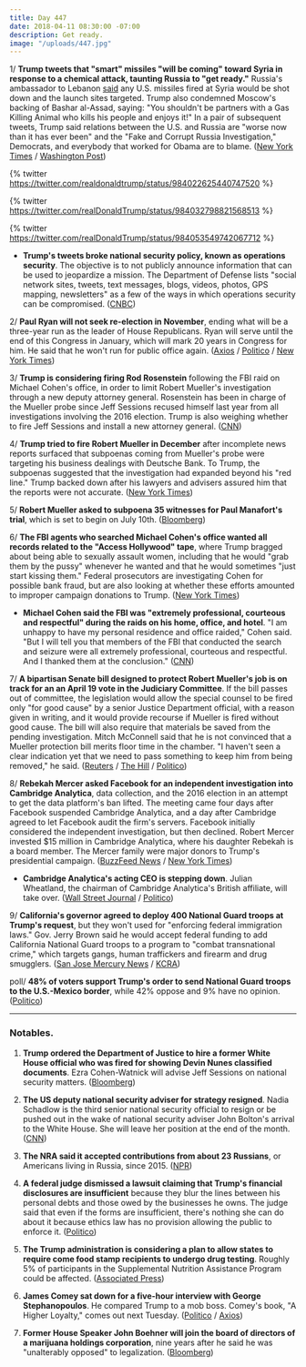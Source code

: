 ```yaml
---
title: Day 447
date: 2018-04-11 08:30:00 -07:00
description: Get ready.
image: "/uploads/447.jpg"
---
```


1/ **Trump tweets that "smart" missiles "will be coming" toward Syria in response to a chemical attack, taunting Russia to "get ready."** Russia's ambassador to Lebanon [said](https://www.nytimes.com/reuters/2018/04/11/world/middleeast/11reuters-mideast-crisis-syria-russia-diplomat.html) any U.S. missiles fired at Syria would be shot down and the launch sites targeted. Trump also condemned Moscow's backing of Bashar al-Assad, saying: "You shouldn't be partners with a Gas Killing Animal who kills his people and enjoys it!" In a pair of subsequent tweets, Trump said relations between the U.S. and Russia are "worse now than it has ever been" and the "Fake and Corrupt Russia Investigation," Democrats, and everybody that worked for Obama are to blame. ([New York Times](https://www.nytimes.com/2018/04/11/world/middleeast/trump-syria-attack.html) / [Washington Post](https://www.washingtonpost.com/politics/trump-says-missiles-will-be-coming-to-syria-taunts-russia-for-vowing-to-block-them/2018/04/11/7dc52fa0-3d7a-11e8-8d53-eba0ed2371cc_story.html))

{% twitter https://twitter.com/realdonaldtrump/status/984022625440747520 %}

{% twitter https://twitter.com/realDonaldTrump/status/984032798821568513 %}

{% twitter https://twitter.com/realDonaldTrump/status/984053549742067712 %}

* **Trump's tweets broke national security policy, known as operations security**. The objective is to not publicly announce information that can be used to jeopardize a mission. The Department of Defense lists "social network sites, tweets, text messages, blogs, videos, photos, GPS mapping, newsletters" as a few of the ways in which operations security can be compromised. ([CNBC](https://www.cnbc.com/2018/04/11/trumps-syria-threat-tweet-violates-national-security-procedures.html))

2/ **Paul Ryan will not seek re-election in November**, ending what will be a three-year run as the leader of House Republicans. Ryan will serve until the end of this Congress in January, which will mark 20 years in Congress for him. He said that he won't run for public office again. ([Axios](https://www.axios.com/paul-ryan-not-running-reelection-retirement-8b5c598b-bcdf-46ca-a7d9-7206c2f3fdb5.html) / [Politico](https://www.politico.com/story/2018/04/11/ryan-to-retire-after-this-year-514543) / [New York Times](https://www.nytimes.com/2018/04/11/us/politics/paul-ryan-speaker.html))

3/ **Trump is considering firing Rod Rosenstein** following the FBI raid on Michael Cohen's office, in order to limit Robert Mueller's investigation through a new deputy attorney general. Rosenstein has been in charge of the Mueller probe since Jeff Sessions recused himself last year from all investigations involving the 2016 election. Trump is also weighing whether to fire Jeff Sessions and install a new attorney general. ([CNN](https://www.cnn.com/2018/04/10/politics/trump-rod-rosenstein-robert-mueller/index.html))

4/ **Trump tried to fire Robert Mueller in December** after incomplete news reports surfaced that subpoenas coming from Mueller's probe were targeting his business dealings with Deutsche Bank. To Trump, the subpoenas suggested that the investigation had expanded beyond his "red line." Trump backed down after his lawyers and advisers assured him that the reports were not accurate. ([New York Times](https://www.nytimes.com/2018/04/10/us/politics/trump-sought-to-fire-mueller-in-december.html))

5/ **Robert Mueller asked to subpoena 35 witnesses for Paul Manafort's trial**, which is set to begin on July 10th. ([Bloomberg](https://www.bloomberg.com/news/articles/2018-04-11/mueller-seeks-subpoenas-for-35-witnesses-for-manafort-trial))

6/ **The FBI agents who searched Michael Cohen's office wanted all records related to the "Access Hollywood" tape**, where Trump bragged about being able to sexually assault women, including that he would "grab them by the pussy" whenever he wanted and that he would sometimes "just start kissing them." Federal prosecutors are investigating Cohen for possible bank fraud, but are also looking at whether these efforts amounted to improper campaign donations to Trump. ([New York Times](https://www.nytimes.com/2018/04/11/us/politics/michael-cohen-trump-access-hollywood.html))

* **Michael Cohen said the FBI was "extremely professional, courteous and respectful" during the raids on his home, office, and hotel**. "I am unhappy to have my personal residence and office raided," Cohen said. "But I will tell you that members of the FBI that conducted the search and seizure were all extremely professional, courteous and respectful. And I thanked them at the conclusion." ([CNN](https://www.cnn.com/2018/04/10/politics/michael-cohen-fbi-raid/index.html))

7/ **A bipartisan Senate bill designed to protect Robert Mueller's job is on track for an an April 19 vote in the Judiciary Committee**. If the bill passes out of committee, the legislation would allow the special counsel to be fired only "for good cause" by a senior Justice Department official, with a reason given in writing, and it would provide recourse if Mueller is fired without good cause. The bill will also require that materials be saved from the pending investigation. Mitch McConnell said that he is not convinced that a Mueller protection bill merits floor time in the chamber. "I haven't seen a clear indication yet that we need to pass something to keep him from being removed," he said. ([Reuters](https://www.reuters.com/article/us-usa-trump-russia/bipartisan-group-of-senators-introduce-proposal-to-protect-mueller-idUSKBN1HI1VA) / [The Hill](http://thehill.com/homenews/senate/382683-senate-panel-moves-to-take-up-bill-protecting-mueller) / [Politico](https://www.politico.com/story/2018/04/11/senate-bill-protect-mueller-514494))

8/ **Rebekah Mercer asked Facebook for an independent investigation into Cambridge Analytica**, data collection, and the 2016 election in an attempt to get the data platform's ban lifted. The meeting came four days after Facebook suspended Cambridge Analytica, and a day after Cambridge agreed to let Facebook audit the firm's servers. Facebook initially considered the independent investigation, but then declined. Robert Mercer invested $15 million in Cambridge Analytica, where his daughter Rebekah is a board member. The Mercer family were major donors to Trump's presidential campaign. ([BuzzFeed News](https://www.buzzfeed.com/josephbernstein/rebekah-mercer-asked-facebook) / [New York Times](https://www.nytimes.com/2018/04/10/us/politics/mercer-family-cambridge-analytica.html))

* **Cambridge Analytica's acting CEO is stepping down**. Julian Wheatland, the chairman of Cambridge Analytica's British affiliate, will take over. ([Wall Street Journal](https://www.wsj.com/articles/cambridge-analytica-ceo-post-goes-to-julian-wheatland-1523474751) / [Politico](https://www.politico.com/story/2018/04/11/cambridge-analytica-ceo-resign-515545))

9/ **California's governor agreed to deploy 400 National Guard troops at Trump's request**, but they won't used for "enforcing federal immigration laws." Gov. Jerry Brown said he would accept federal funding to add California National Guard troops to a program to "combat transnational crime," which targets gangs, human traffickers and firearm and drug smugglers. ([San Jose Mercury News](https://www.mercurynews.com/2018/04/11/california-gov-brown-national-guard-mexico-border/) / [KCRA](http://www.kcra.com/article/californias-governor-agrees-to-deploy-400-national-guard-troops-at-trumps-request/19747526))

poll/ **48% of voters support Trump's order to send National Guard troops to the U.S.-Mexico border**, while 42% oppose and 9% have no opinion. ([Politico](https://www.politico.com/story/2018/04/11/border-mexico-troops-trump-poll-512778))

---

### Notables.

1. **Trump ordered the Department of Justice to hire a former White House official who was fired for showing Devin Nunes classified documents**. Ezra Cohen-Watnick will advise Jeff Sessions on national security matters. ([Bloomberg](https://www.bloomberg.com/news/articles/2018-04-11/sessions-is-said-to-hire-controversial-former-white-house-aide))

2. **The US deputy national security adviser for strategy resigned**. Nadia Schadlow is the third senior national security official to resign or be pushed out in the wake of national security adviser John Bolton's arrival to the White House. She will leave her position at the end of the month. ([CNN](https://www.cnn.com/2018/04/11/politics/nadia-schadlow-resigns/index.html))

3. **The NRA said it accepted contributions from about 23 Russians**, or Americans living in Russia, since 2015. ([NPR](https://www.npr.org/2018/04/11/601534305/nra-in-new-document-acknowledges-more-than-20-russian-linked-contributors))

4. **A federal judge dismissed a lawsuit claiming that Trump's financial disclosures are insufficient** because they blur the lines between his personal debts and those owed by the businesses he owns. The judge said that even if the forms are insufficient, there's nothing she can do about it because ethics law has no provision allowing the public to enforce it. ([Politico](https://www.politico.com/story/2018/04/10/judge-trump-financial-disclosure-513150))

5. **The Trump administration is considering a plan to allow states to require come food stamp recipients to undergo drug testing**. Roughly 5% of participants in the Supplemental Nutrition Assistance Program could be affected. ([Associated Press](https://apnews.com/6f5adff5efeb4f9a9075f76bf9cf5572))

6. **James Comey sat down for a five-hour interview with George Stephanopoulos**. He compared Trump to a mob boss. Comey's book, "A Higher Loyalty," comes out next Tuesday. ([Politico](https://www.politico.com/story/2018/04/11/james-comey-interview-abc-news-514535) / [Axios](https://www.axios.com/preview-of-exclusive-abc-interview-with-james-comey-1523413777-c6002b59-9545-4329-9734-92ffcc70cfef.html))

7. **Former House Speaker John Boehner will join the board of directors of a marijuana holdings corporation**, nine years after he said he was "unalterably opposed" to legalization. ([Bloomberg](https://www.bloomberg.com/news/articles/2018-04-11/ex-speaker-john-boehner-joins-marijuana-firm-s-advisory-board))